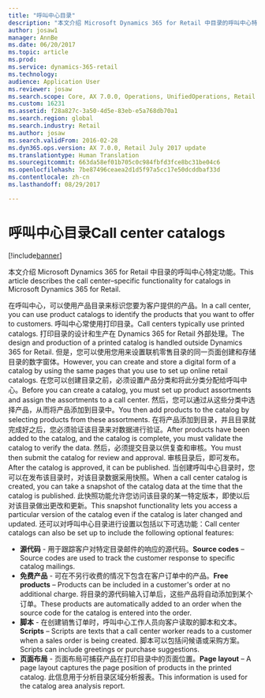 ```yaml
---
title: "呼叫中心目录"
description: "本文介绍 Microsoft Dynamics 365 for Retail 中目录的呼叫中心特定功能。"
author: josaw1
manager: AnnBe
ms.date: 06/20/2017
ms.topic: article
ms.prod: 
ms.service: dynamics-365-retail
ms.technology: 
audience: Application User
ms.reviewer: josaw
ms.search.scope: Core, AX 7.0.0, Operations, UnifiedOperations, Retail
ms.custom: 16231
ms.assetid: f28a827c-3a50-4d5e-83eb-e5a768db70a1
ms.search.region: global
ms.search.industry: Retail
ms.author: josaw
ms.search.validFrom: 2016-02-28
ms.dyn365.ops.version: AX 7.0.0, Retail July 2017 update
ms.translationtype: Human Translation
ms.sourcegitcommit: 663da58ef01b705c0c984fbfd3fce8bc31be04c6
ms.openlocfilehash: 7be87496ceaea2d1d5f97a5cc17e50dcddbaf33d
ms.contentlocale: zh-cn
ms.lasthandoff: 08/29/2017

---
```


# <a name="call-center-catalogs"></a><span data-ttu-id="7a318-103">呼叫中心目录</span><span class="sxs-lookup"><span data-stu-id="7a318-103">Call center catalogs</span></span>

[!include[banner](includes/banner.md)]


<span data-ttu-id="7a318-104">本文介绍 Microsoft Dynamics 365 for Retail 中目录的呼叫中心特定功能。</span><span class="sxs-lookup"><span data-stu-id="7a318-104">This article describes the call center–specific functionality for catalogs in Microsoft Dynamics 365 for Retail.</span></span>

<span data-ttu-id="7a318-105">在呼叫中心，可以使用产品目录来标识您要为客户提供的产品。</span><span class="sxs-lookup"><span data-stu-id="7a318-105">In a call center, you can use product catalogs to identify the products that you want to offer to customers.</span></span> <span data-ttu-id="7a318-106">呼叫中心常使用打印目录。</span><span class="sxs-lookup"><span data-stu-id="7a318-106">Call centers typically use printed catalogs.</span></span> <span data-ttu-id="7a318-107">打印目录的设计和生产在 Dynamics 365 for Retail 外部处理。</span><span class="sxs-lookup"><span data-stu-id="7a318-107">The design and production of a printed catalog is handled outside Dynamics 365 for Retail.</span></span> <span data-ttu-id="7a318-108">但是，您可以使用您用来设置联机零售目录的同一页面创建和存储目录的数字窗体。</span><span class="sxs-lookup"><span data-stu-id="7a318-108">However, you can create and store a digital form of a catalog by using the same pages that you use to set up online retail catalogs.</span></span> <span data-ttu-id="7a318-109">在您可以创建目录之前，必须设置产品分类和将此分类分配给呼叫中心。</span><span class="sxs-lookup"><span data-stu-id="7a318-109">Before you can create a catalog, you must set up product assortments and assign the assortments to a call center.</span></span> <span data-ttu-id="7a318-110">然后，您可以通过从这些分类中选择产品，从而将产品添加到目录中。</span><span class="sxs-lookup"><span data-stu-id="7a318-110">You then add products to the catalog by selecting products from these assortments.</span></span> <span data-ttu-id="7a318-111">在将产品添加到目录，并且目录就完成好之后，您必须验证该目录来对数据进行验证。</span><span class="sxs-lookup"><span data-stu-id="7a318-111">After products have been added to the catalog, and the catalog is complete, you must validate the catalog to verify the data.</span></span> <span data-ttu-id="7a318-112">然后，必须提交目录以供复查和审核。</span><span class="sxs-lookup"><span data-stu-id="7a318-112">You must then submit the catalog for review and approval.</span></span> <span data-ttu-id="7a318-113">审核目录后，即可发布。</span><span class="sxs-lookup"><span data-stu-id="7a318-113">After the catalog is approved, it can be published.</span></span> <span data-ttu-id="7a318-114">当创建呼叫中心目录时，您可以在发布该目录时，对该目录数据采用快照。</span><span class="sxs-lookup"><span data-stu-id="7a318-114">When a call center catalog is created, you can take a snapshot of the catalog data at the time that the catalog is published.</span></span> <span data-ttu-id="7a318-115">此快照功能允许您访问该目录的某一特定版本，即使以后对该目录做出更改和更新。</span><span class="sxs-lookup"><span data-stu-id="7a318-115">This snapshot functionality lets you access a particular version of the catalog even if the catalog is later changed and updated.</span></span> <span data-ttu-id="7a318-116">还可以对呼叫中心目录进行设置以包括以下可选功能：</span><span class="sxs-lookup"><span data-stu-id="7a318-116">Call center catalogs can also be set up to include the following optional features:</span></span>

-   <span data-ttu-id="7a318-117">**源代码** - 用于跟踪客户对特定目录邮件的响应的源代码。</span><span class="sxs-lookup"><span data-stu-id="7a318-117">**Source codes** – Source codes are used to track the customer response to specific catalog mailings.</span></span>
-   <span data-ttu-id="7a318-118">**免费产品** - 可在不另行收费的情况下包含在客户订单中的产品。</span><span class="sxs-lookup"><span data-stu-id="7a318-118">**Free products** – Products can be included in a customer's order at no additional charge.</span></span> <span data-ttu-id="7a318-119">将目录的源代码输入订单后，这些产品将自动添加到某个订单。</span><span class="sxs-lookup"><span data-stu-id="7a318-119">These products are automatically added to an order when the source code for the catalog is entered into the order.</span></span>
-   <span data-ttu-id="7a318-120">**脚本** - 在创建销售订单时，呼叫中心工作人员向客户读取的脚本和文本。</span><span class="sxs-lookup"><span data-stu-id="7a318-120">**Scripts** – Scripts are texts that a call center worker reads to a customer when a sales order is being created.</span></span> <span data-ttu-id="7a318-121">脚本可以包括问候语或采购方案。</span><span class="sxs-lookup"><span data-stu-id="7a318-121">Scripts can include greetings or purchase suggestions.</span></span>
-   <span data-ttu-id="7a318-122">**页面布局** - 页面布局可捕获产品在打印目录中的页面位置。</span><span class="sxs-lookup"><span data-stu-id="7a318-122">**Page layout** – A page layout captures the page position of products in the printed catalog.</span></span> <span data-ttu-id="7a318-123">此信息用于分析目录区域分析报表。</span><span class="sxs-lookup"><span data-stu-id="7a318-123">This information is used for the catalog area analysis report.</span></span>





